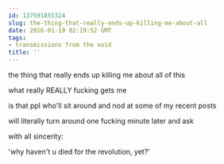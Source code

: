 ```yaml
---
id: 137591855324
slug: the-thing-that-really-ends-up-killing-me-about-all
date: 2016-01-19 02:19:52 GMT
tags:
- transmissions from the void
title: ''
---
```


the thing that really ends up killing me about all of this

what really REALLY fucking gets me

is that ppl who'll sit around and nod at some of my recent posts

will literally turn around one fucking minute later and ask

with all sincerity:

'why haven't u died for the revolution, yet?'